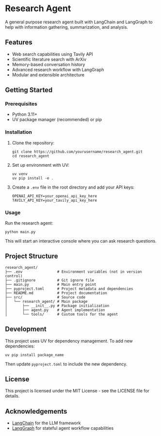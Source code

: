 # Research Agent

A general purpose research agent built with LangChain and LangGraph to help with information gathering, summarization, and analysis.

## Features

- Web search capabilities using Tavily API
- Scientific literature search with ArXiv
- Memory-based conversation history
- Advanced research workflow with LangGraph
- Modular and extensible architecture

## Getting Started

### Prerequisites

- Python 3.11+
- UV package manager (recommended) or pip

### Installation

1. Clone the repository:
   ```
   git clone https://github.com/yourusername/research_agent.git
   cd research_agent
   ```

2. Set up environment with UV:
   ```
   uv venv
   uv pip install -e .
   ```

3. Create a `.env` file in the root directory and add your API keys:
   ```
   OPENAI_API_KEY=your_openai_api_key_here
   TAVILY_API_KEY=your_tavily_api_key_here
   ```

### Usage

Run the research agent:

```
python main.py
```

This will start an interactive console where you can ask research questions.

## Project Structure

```
research_agent/
├── .env                # Environment variables (not in version control)
├── .gitignore          # Git ignore file
├── main.py             # Main entry point
├── pyproject.toml      # Project metadata and dependencies
├── README.md           # Project documentation
├── src/                # Source code
│   └── research_agent/ # Main package
│       ├── __init__.py # Package initialization
│       ├── agent.py    # Agent implementation
│       └── tools/      # Custom tools for the agent
```

## Development

This project uses UV for dependency management. To add new dependencies:

```
uv pip install package_name
```

Then update `pyproject.toml` to include the new dependency.

## License

This project is licensed under the MIT License - see the LICENSE file for details.

## Acknowledgements

- [LangChain](https://github.com/langchain-ai/langchain) for the LLM framework
- [LangGraph](https://github.com/langchain-ai/langgraph) for stateful agent workflow capabilities
